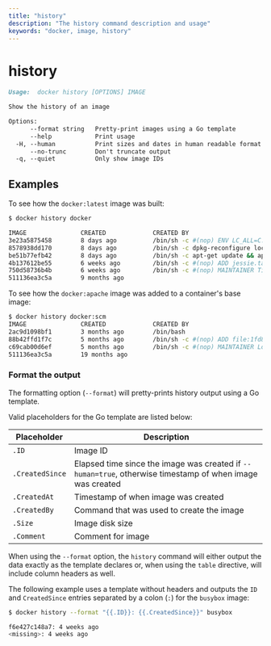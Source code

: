 ```yaml
---
title: "history"
description: "The history command description and usage"
keywords: "docker, image, history"
---
```


# history

```markdown
Usage:  docker history [OPTIONS] IMAGE

Show the history of an image

Options:
      --format string   Pretty-print images using a Go template
      --help            Print usage
  -H, --human           Print sizes and dates in human readable format (default true)
      --no-trunc        Don't truncate output
  -q, --quiet           Only show image IDs
```


## Examples

To see how the `docker:latest` image was built:

```bash
$ docker history docker

IMAGE               CREATED             CREATED BY                                      SIZE                COMMENT
3e23a5875458        8 days ago          /bin/sh -c #(nop) ENV LC_ALL=C.UTF-8            0 B
8578938dd170        8 days ago          /bin/sh -c dpkg-reconfigure locales &&    loc   1.245 MB
be51b77efb42        8 days ago          /bin/sh -c apt-get update && apt-get install    338.3 MB
4b137612be55        6 weeks ago         /bin/sh -c #(nop) ADD jessie.tar.xz in /        121 MB
750d58736b4b        6 weeks ago         /bin/sh -c #(nop) MAINTAINER Tianon Gravi <ad   0 B
511136ea3c5a        9 months ago                                                        0 B                 Imported from -
```

To see how the `docker:apache` image was added to a container's base image:

```bash
$ docker history docker:scm
IMAGE               CREATED             CREATED BY                                      SIZE                COMMENT
2ac9d1098bf1        3 months ago        /bin/bash                                       241.4 MB            Added Apache to Fedora base image
88b42ffd1f7c        5 months ago        /bin/sh -c #(nop) ADD file:1fd8d7f9f6557cafc7   373.7 MB
c69cab00d6ef        5 months ago        /bin/sh -c #(nop) MAINTAINER Lokesh Mandvekar   0 B
511136ea3c5a        19 months ago                                                       0 B                 Imported from -
```

### Format the output

The formatting option (`--format`) will pretty-prints history output
using a Go template.

Valid placeholders for the Go template are listed below:

| Placeholder     | Description |
| --------------- | ----------- |
| `.ID`           | Image ID    |
| `.CreatedSince` | Elapsed time since the image was created if `--human=true`, otherwise timestamp of when image was created |
| `.CreatedAt`    | Timestamp of when image was created |
| `.CreatedBy`    | Command that was used to create the image |
| `.Size`         | Image disk size |
| `.Comment`      | Comment for image |

When using the `--format` option, the `history` command will either
output the data exactly as the template declares or, when using the
`table` directive, will include column headers as well.

The following example uses a template without headers and outputs the
`ID` and `CreatedSince` entries separated by a colon (`:`) for the `busybox`
image:

```bash
$ docker history --format "{{.ID}}: {{.CreatedSince}}" busybox

f6e427c148a7: 4 weeks ago
<missing>: 4 weeks ago
```

